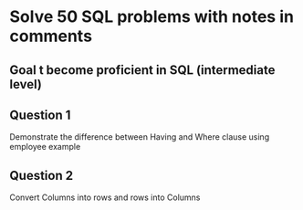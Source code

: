 # Solve 50 SQL problems with notes in comments 
## Goal t become proficient in SQL (intermediate level)

## Question 1
Demonstrate the difference between Having and Where clause using employee example

## Question 2
Convert Columns into rows and rows into Columns 
